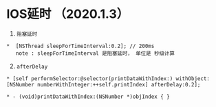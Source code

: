 # IOS延时  （2020.1.3）

1. `阻塞延时`
```
*  [NSThread sleepForTimeInterval:0.2]; // 200ms
   note : sleepForTimeInterval 是阻塞延时， 单位是 秒级计算
```
2. `afterDelay`
```
* [self performSelector:@selector(printDataWithIndex:) withObject:[NSNumber numberWithInteger:++self.printIndex] afterDelay:0.2];

* - (void)printDataWithIndex:(NSNumber *)objIndex { }
```